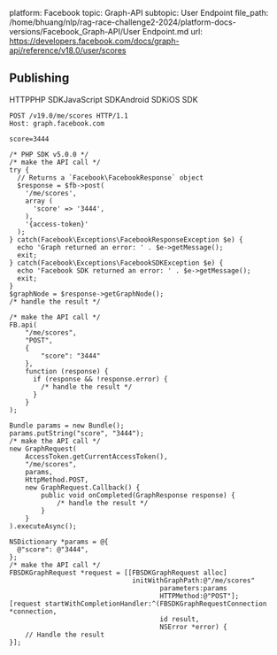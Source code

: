 platform: Facebook
topic: Graph-API
subtopic: User Endpoint
file_path: /home/bhuang/nlp/rag-race-challenge2-2024/platform-docs-versions/Facebook_Graph-API/User Endpoint.md
url: https://developers.facebook.com/docs/graph-api/reference/v18.0/user/scores


## Publishing

HTTPPHP SDKJavaScript SDKAndroid SDKiOS SDK

    POST /v19.0/me/scores HTTP/1.1
    Host: graph.facebook.com
    
    score=3444

    /* PHP SDK v5.0.0 */
    /* make the API call */
    try {
      // Returns a `Facebook\FacebookResponse` object
      $response = $fb->post(
        '/me/scores',
        array (
          'score' => '3444',
        ),
        '{access-token}'
      );
    } catch(Facebook\Exceptions\FacebookResponseException $e) {
      echo 'Graph returned an error: ' . $e->getMessage();
      exit;
    } catch(Facebook\Exceptions\FacebookSDKException $e) {
      echo 'Facebook SDK returned an error: ' . $e->getMessage();
      exit;
    }
    $graphNode = $response->getGraphNode();
    /* handle the result */

    /* make the API call */
    FB.api(
        "/me/scores",
        "POST",
        {
            "score": "3444"
        },
        function (response) {
          if (response && !response.error) {
            /* handle the result */
          }
        }
    );

    Bundle params = new Bundle();
    params.putString("score", "3444");
    /* make the API call */
    new GraphRequest(
        AccessToken.getCurrentAccessToken(),
        "/me/scores",
        params,
        HttpMethod.POST,
        new GraphRequest.Callback() {
            public void onCompleted(GraphResponse response) {
                /* handle the result */
            }
        }
    ).executeAsync();

    NSDictionary *params = @{
      @"score": @"3444",
    };
    /* make the API call */
    FBSDKGraphRequest *request = [[FBSDKGraphRequest alloc]
                                   initWithGraphPath:@"/me/scores"
                                          parameters:params
                                          HTTPMethod:@"POST"];
    [request startWithCompletionHandler:^(FBSDKGraphRequestConnection *connection,
                                          id result,
                                          NSError *error) {
        // Handle the result
    }];